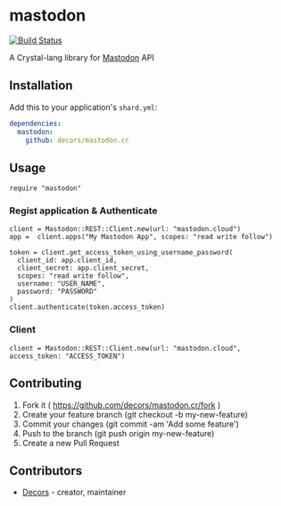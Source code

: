 # mastodon

[![Build Status](https://travis-ci.org/decors/mastodon.cr.svg?branch=master)](https://travis-ci.org/decors/mastodon.cr)

A Crystal-lang library for [Mastodon](https://github.com/tootsuite/mastodon/) API

## Installation

Add this to your application's `shard.yml`:

```yaml
dependencies:
  mastodon:
    github: decors/mastodon.cr
```

## Usage

```crystal
require "mastodon"
```

### Regist application & Authenticate

```crystal
client = Mastodon::REST::Client.new(url: "mastodon.cloud")
app =  client.apps("My Mastodon App", scopes: "read write follow")

token = client.get_access_token_using_username_password(
  client_id: app.client_id,
  client_secret: app.client_secret,
  scopes: "read write follow",
  username: "USER_NAME",
  password: "PASSWORD"
)
client.authenticate(token.access_token)
```

### Client

```crystal
client = Mastodon::REST::Client.new(url: "mastodon.cloud", access_token: "ACCESS_TOKEN")
```

## Contributing

1. Fork it ( https://github.com/decors/mastodon.cr/fork )
2. Create your feature branch (git checkout -b my-new-feature)
3. Commit your changes (git commit -am 'Add some feature')
4. Push to the branch (git push origin my-new-feature)
5. Create a new Pull Request

## Contributors

- [Decors](https://github.com/decors)  - creator, maintainer
